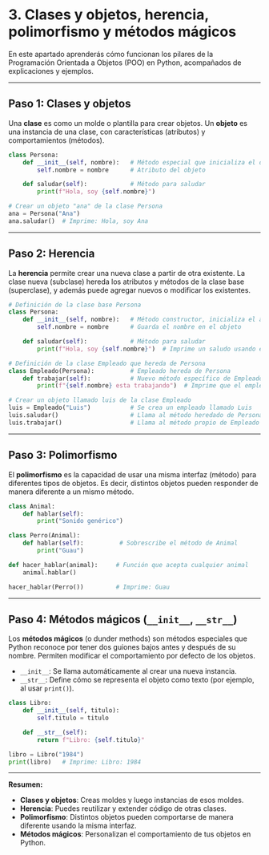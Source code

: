# 3. Clases y objetos, herencia, polimorfismo y métodos mágicos

En este apartado aprenderás cómo funcionan los pilares de la Programación Orientada a Objetos (POO) en Python, acompañados de explicaciones y ejemplos.

---

## Paso 1: Clases y objetos

Una **clase** es como un molde o plantilla para crear objetos. Un **objeto** es una instancia de una clase, con características (atributos) y comportamientos (métodos).

```python
class Persona:
    def __init__(self, nombre):   # Método especial que inicializa el objeto
        self.nombre = nombre      # Atributo del objeto

    def saludar(self):            # Método para saludar
        print(f"Hola, soy {self.nombre}")

# Crear un objeto "ana" de la clase Persona
ana = Persona("Ana")
ana.saludar()  # Imprime: Hola, soy Ana
```

---

## Paso 2: Herencia

La **herencia** permite crear una nueva clase a partir de otra existente. La clase nueva (subclase) hereda los atributos y métodos de la clase base (superclase), y además puede agregar nuevos o modificar los existentes.

```python
# Definición de la clase base Persona
class Persona:
    def __init__(self, nombre):   # Método constructor, inicializa el atributo 'nombre'
        self.nombre = nombre      # Guarda el nombre en el objeto

    def saludar(self):            # Método para saludar
        print(f"Hola, soy {self.nombre}")  # Imprime un saludo usando el nombre

# Definición de la clase Empleado que hereda de Persona
class Empleado(Persona):          # Empleado hereda de Persona
    def trabajar(self):           # Nuevo método específico de Empleado
        print(f"{self.nombre} esta trabajando")  # Imprime que el empleado está trabajando

# Crear un objeto llamado luis de la clase Empleado
luis = Empleado("Luis")           # Se crea un empleado llamado Luis
luis.saludar()                    # Llama al método heredado de Persona
luis.trabajar()                   # Llama al método propio de Empleado
```

---

## Paso 3: Polimorfismo

El **polimorfismo** es la capacidad de usar una misma interfaz (método) para diferentes tipos de objetos. Es decir, distintos objetos pueden responder de manera diferente a un mismo método.

```python
class Animal:
    def hablar(self):
        print("Sonido genérico")

class Perro(Animal):
    def hablar(self):          # Sobrescribe el método de Animal
        print("Guau")

def hacer_hablar(animal):     # Función que acepta cualquier animal
    animal.hablar()

hacer_hablar(Perro())         # Imprime: Guau
```

---

## Paso 4: Métodos mágicos (`__init__`, `__str__`)

Los **métodos mágicos** (o dunder methods) son métodos especiales que Python reconoce por tener dos guiones bajos antes y después de su nombre. Permiten modificar el comportamiento por defecto de los objetos.

- `__init__`: Se llama automáticamente al crear una nueva instancia.
- `__str__`: Define cómo se representa el objeto como texto (por ejemplo, al usar `print()`).

```python
class Libro:
    def __init__(self, titulo):
        self.titulo = titulo

    def __str__(self):
        return f"Libro: {self.titulo}"

libro = Libro("1984")
print(libro)   # Imprime: Libro: 1984
```

---

**Resumen:**  
- **Clases y objetos**: Creas moldes y luego instancias de esos moldes.
- **Herencia**: Puedes reutilizar y extender código de otras clases.
- **Polimorfismo**: Distintos objetos pueden comportarse de manera diferente usando la misma interfaz.
- **Métodos mágicos**: Personalizan el comportamiento de tus objetos en Python.
